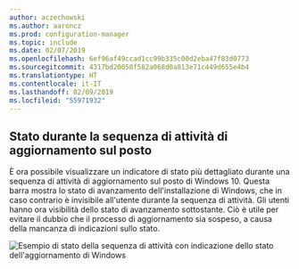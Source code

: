```yaml
---
author: aczechowski
ms.author: aaroncz
ms.prod: configuration-manager
ms.topic: include
ms.date: 02/07/2019
ms.openlocfilehash: 6ef96af49ccad1cc99b335c00d2eba47f83d0773
ms.sourcegitcommit: 4317bd20050f582a068d0a813e71c449d655e4b4
ms.translationtype: HT
ms.contentlocale: it-IT
ms.lasthandoff: 02/09/2019
ms.locfileid: "55971932"
---
```

## <a name="bkmk_ipu"></a> Stato durante la sequenza di attività di aggiornamento sul posto
<!--3747129-->

È ora possibile visualizzare un indicatore di stato più dettagliato durante una sequenza di attività di aggiornamento sul posto di Windows 10. Questa barra mostra lo stato di avanzamento dell'installazione di Windows, che in caso contrario è invisibile all'utente durante la sequenza di attività. Gli utenti hanno ora visibilità dello stato di avanzamento sottostante. Ciò è utile per evitare il dubbio che il processo di aggiornamento sia sospeso, a causa della mancanza di indicazioni sullo stato.  

![Esempio di stato della sequenza di attività con indicazione dello stato dell'aggiornamento di Windows](../../media/3747129-installation-progress.png)

